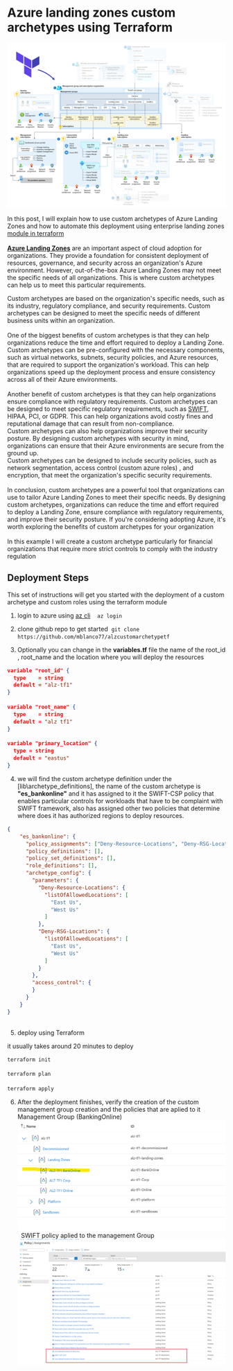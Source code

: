 # Azure landing zones custom archetypes using Terraform
![alz img](images/alz-tf-module-overview.png)

In this post, I will explain how to use custom archetypes of Azure Landing Zones and how to automate this deployment using enterprise landing zones [module in terraform](https://registry.terraform.io/modules/Azure/caf-enterprise-scale/azurerm/latest)&nbsp;  
&nbsp;  
**[Azure Landing Zones](https://learn.microsoft.com/en-us/azure/cloud-adoption-framework/ready/landing-zone/)** are an important aspect of cloud adoption for organizations. They provide a foundation for consistent deployment of resources, governance, and security across an organization's Azure environment. However, out-of-the-box Azure Landing Zones may not meet the specific needs of all organizations. This is where custom archetypes can help us to meet this particular requirements.  
   
Custom archetypes are based on the organization's specific needs, such as its industry, regulatory compliance, and security requirements. Custom archetypes can be designed to meet the specific needs of different business units within an organization.&nbsp;  
&nbsp;  
One of the biggest benefits of custom archetypes is that they can help organizations reduce the time and effort required to deploy a Landing Zone. Custom archetypes can be pre-configured with the necessary components, such as virtual networks, subnets, security policies, and Azure resources, that are required to support the organization's workload. This can help organizations speed up the deployment process and ensure consistency across all of their Azure environments.&nbsp;  
&nbsp;  
Another benefit of custom archetypes is that they can help organizations ensure compliance with regulatory requirements. Custom archetypes can be designed to meet specific regulatory requirements, such as [SWIFT](https://www.swift.com/myswift/customer-security-programme-csp/security-controls), HIPAA, PCI, or GDPR. This can help organizations avoid costly fines and reputational damage that can result from non-compliance.  
Custom archetypes can also help organizations improve their security posture. By designing custom archetypes with security in mind, organizations can ensure that their Azure environments are secure from the ground up.  
Custom archetypes can be designed to include security policies, such as network segmentation, access control (custom azure roles) , and encryption, that meet the organization's specific security requirements.&nbsp;  
&nbsp;  
In conclusion, custom archetypes are a powerful tool that organizations can use to tailor Azure Landing Zones to meet their specific needs. By designing custom archetypes, organizations can reduce the time and effort required to deploy a Landing Zone, ensure compliance with regulatory requirements, and improve their security posture. If you're considering adopting Azure, it's worth exploring the benefits of custom archetypes for your organization&nbsp;  
&nbsp;  
In this example I will create a custom archetype particularly for financial organizations that require more strict controls to comply with the industry regulation

## Deployment Steps
This set of instructions will get you started with the deployment of a custom archetype and custom roles using the terraform module

1. login to azure using [az cli](https://aka.ms/installazurecliwindows)&nbsp;
&nbsp;
``az login``

2. clone github repo to get started&nbsp; 
``git clone https://github.com/mblanco77/alzcustomarchetypetf``
 
3. Optionally you can change in the **variables.tf** file the name of the root_id , root_name and the location where you will deploy the resources

```json
variable "root_id" {
  type    = string
  default = "alz-tf1"
}

variable "root_name" {
  type    = string
  default = "alz tf1"
}

variable "primary_location" {
  type = string
  default = "eastus"
}
```


4. we will find the custom archetype definition under the [lib\archetype_definitions],
the name of the custom archetype is **"es_bankonline"** and it has assigned to it the SWIFT-CSP policy that enables particular controls for workloads that have to be complaint with SWIFT framework, also has assigned other two policies that determine where does it has authorized regions to deploy resources.

```json
{
    "es_bankonline": {
      "policy_assignments": ["Deny-Resource-Locations", "Deny-RSG-Locations","SWIFT-CSP-CSCF"],
      "policy_definitions": [],
      "policy_set_definitions": [],
      "role_definitions": [],
      "archetype_config": {
        "parameters": {
          "Deny-Resource-Locations": {
            "listOfAllowedLocations": [
              "East Us",
              "West Us"
            ]
          },
          "Deny-RSG-Locations": {
            "listOfAllowedLocations": [
              "East Us",
              "West Us"
            ]
          }      
        },
        "access_control": {
        }
      }
    }
}
  
```

5. deploy using Terraform&nbsp;

it usually takes around 20 minutes to deploy

```bash
terraform init

terraform plan

terraform apply
```

6. After the deployment finishes, verify the creation of the custom management group creation
and the policies that are aplied to it&nbsp;
&nbsp;
Management Group (BankingOnline)
![management groups](images/managementgroupsfinal.png)
&nbsp;
SWIFT policy aplied to the management Group
![policy assignment](images/policyassignment.png)
